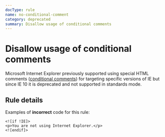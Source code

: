```yaml
---
docType: rule
name: no-conditional-comment
category: deprecated
summary: Disallow usage of conditional comments
---
```


# Disallow usage of conditional comments

Microsoft Internet Explorer previously supported using special HTML comments
([conditional comments][1]) for targeting specific versions of IE but since IE
10 it is deprecated and not supported in standards mode.

[1]: https://msdn.microsoft.com/en-us/library/ms537512(v=vs.85).aspx

## Rule details

Examples of **incorrect** code for this rule:

<validate name="incorrect" rules="no-conditional-comment">
    <!--[if IE]>
    <p>You are using Internet Explorer.</p>
    <![endif]-->

    <![if !IE]>
    <p>You are not using Internet Explorer.</p>
    <![endif]>

</validate>
